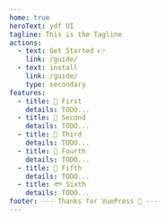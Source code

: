 ```yaml
---
home: true
heroText: ydf UI
tagline: This is the Tagline
actions:
  - text: Get Started 👉
    link: /guide/
  - text: install
    link: /guide/
    type: secondary
features:
  - title: 🦖 First
    details: TODO...
  - title: 🦕 Second
    details: TODO...
  - title: 🐸 Third
    details: TODO...
  - title: 🐳 Fourth
    details: TODO...
  - title: 🐬 Fifth
    details: TODO...
  - title: 🐟 Sixth
    details: TODO...
footer: --- Thanks for VuePress 🤗 ---
---
```

